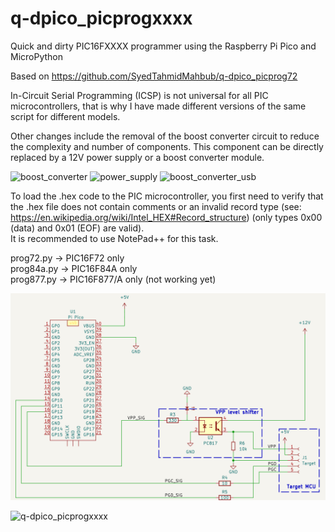 # q-dpico_picprogxxxx
Quick and dirty PIC16FXXXX programmer using the Raspberry Pi Pico and MicroPython 

Based on https://github.com/SyedTahmidMahbub/q-dpico_picprog72  

In-Circuit Serial Programming (ICSP) is not universal for all PIC microcontrollers, that is why I have made different versions of the same script for different models.

Other changes include the removal of the boost converter circuit to reduce the complexity and number of components. This component can be directly replaced by a 12V power supply or a boost converter module.

![boost_converter](https://github.com/user-attachments/assets/b3a208d8-e7d0-44fe-9e79-4b659b66c6bb)
![power_supply](https://github.com/user-attachments/assets/4d6f5a54-4c98-4978-84ab-121f7087d6db)
![boost_converter_usb](https://github.com/user-attachments/assets/e130b4fc-fdee-4607-884a-8e760e288f30)

To load the .hex code to the PIC microcontroller, you first need to verify that the .hex file does not contain comments or an invalid record type (see: https://en.wikipedia.org/wiki/Intel_HEX#Record_structure) (only types 0x00 (data) and 0x01 (EOF) are valid).  
It is recommended to use NotePad++ for this task.

prog72.py   -> PIC16F72 only  
prog84a.py  -> PIC16F84A only  
prog877.py  -> PIC16F877/A only (not working yet)  

![schematic](https://github.com/Kyuchumimo/q-dpico_picprogxxxx/blob/main/schematic.png)

![q-dpico_picprogxxxx](https://github.com/Kyuchumimo/q-dpico_picprogxxxx/assets/74131798/ff9cb71f-5634-42c1-88e2-7aae74238f0d)
